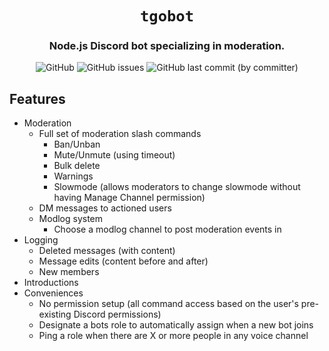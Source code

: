 <div align="center">

# `tgobot`

### Node.js Discord bot specializing in moderation.

![GitHub](https://img.shields.io/github/license/kevin8181/tgobot3?color=%23137c5a&link=https%3A%2F%2Fchoosealicense.com%2Flicenses%2Fagpl-3.0%2F) ![GitHub issues](https://img.shields.io/github/issues/kevin8181/tgobot3?color=%23e4b400&link=https%3A%2F%2Fgithub.com%2Fkevin8181%2Ftgobot3%2Fissues) ![GitHub last commit (by committer)](https://img.shields.io/github/last-commit/kevin8181/tgobot3?color=%234a78fc&link=https%3A%2F%2Fgithub.com%2Fkevin8181%2Ftgobot3%2Fcommits)

</div>

## Features

- Moderation
  - Full set of moderation slash commands
    - Ban/Unban
    - Mute/Unmute (using timeout)
    - Bulk delete
    - Warnings
    - Slowmode (allows moderators to change slowmode without having Manage Channel permission)
  - DM messages to actioned users
  - Modlog system
    - Choose a modlog channel to post moderation events in
- Logging
  - Deleted messages (with content)
  - Message edits (content before and after)
  - New members
- Introductions
- Conveniences
  - No permission setup (all command access based on the user's pre-existing Discord permissions)
  - Designate a bots role to automatically assign when a new bot joins
  - Ping a role when there are X or more people in any voice channel
